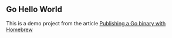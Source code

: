 ## Go Hello World

This is a demo project from the article [Publishing a Go binary with Homebrew](https://jozefcipa.com/blog/publishing-go-binary-with-homebrew)